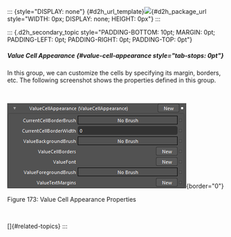 ::: {style="DISPLAY: none"}
[](ms-xhelp:///?Id=d2h_url_template){#d2h_url_template}![](!package_url!){#d2h_package_url style="WIDTH: 0px; DISPLAY: none; HEIGHT: 0px"}
:::

::: {.d2h_secondary_topic style="PADDING-BOTTOM: 10pt; MARGIN: 0pt; PADDING-LEFT: 0pt; PADDING-RIGHT: 0pt; PADDING-TOP: 0pt"}
##### Value Cell Appearance {#value-cell-appearance style="tab-stops: 0pt"}

In this group, we can customize the cells by specifying its margin, borders, etc. The following screenshot shows the properties defined in this group.

 

![](ImagesExt/image61_245.png){border="0"}

Figure 173: Value Cell Appearance Properties

 

[]{#related-topics}
:::
